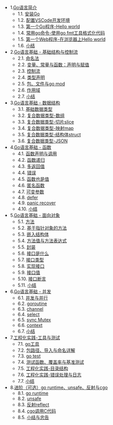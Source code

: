 * 1.[Go语言简介](01.0_zh-cn.md)
    - 1.1. [安装Go](01.1_zh-cn.md)
    - 1.2. [配置VSCode开发环境](01.2_zh-cn.md)
    - 1.3. [第一个Go程序-Hello world](01.3_zh-cn.md)
    - 1.4. [常用go命令-使用go fmt工具格式化代码](01.4_zh-cn.md)
    - 1.5. [第一个Web程序-在浏览器上Hello world](01.5_zh-cn.md)
    - 1.6. [小结](01.5_zh-cn.md)
* 2.[Go语言基础 - 基础结构与控制流](02.0_zh-cn.md)
    - 2.1. [命名法](02.1_zh-cn.md)
    - 2.2. [变量、常量与函数：声明与赋值](02.2_zh-cn.md)
    - 2.3. [控制流](02.3_zh-cn.md)
    - 2.4. [类型声明](02.4_zh-cn.md)
    - 2.5. [包、文件与go mod](02.5_zh-cn.md)
    - 2.6. [作用域](02.6_zh-cn.md)
    - 2.7. [小结](02.7_zh-cn.md)
* 3.[Go语言基础 - 数据结构](03.0_zh-cn.md)
    - 3.1. [基础数据类型](03.1_zh-cn.md)
    - 3.2. [复合数据类型-数组](03.2_zh-cn.md)
    - 3.3. [复合数据类型-切片slice](03.3_zh-cn.md)
    - 3.4. [复合数据类型-映射map](03.4_zh-cn.md)
    - 3.5. [复合数据类型-结构体struct](03.5_zh-cn.md)
    - 3.6. [复合数据类型-JSON](03.6_zh-cn.md)
* 4.[Go语言基础 - 函数](04.0_zh-cn.md)
    - 4.1. [函数声明与调用](04.1_zh-cn.md)
    - 4.2. [函数递归](04.2_zh-cn.md)
    - 4.3. [多返回值](04.3_zh-cn.md)
    - 4.4. [错误](04.4_zh-cn.md)
    - 4.5. [函数也是值](04.5_zh-cn.md)
    - 4.6. [匿名函数](04.6_zh-cn.md)
    - 4.7. [可变参数](04.7_zh-cn.md)
    - 4.8. [defer](04.8_zh-cn.md)
    - 4.9. [panic recover](04.9_zh-cn.md)
    - 4.10. [小结](04.10_zh-cn.md)
* 5.[Go语言基础 - 面向对象](05.0_zh-cn.md)
    - 5.1. [方法](05.1_zh-cn.md)
    - 5.2. [基于指针对象的方法](05.2_zh-cn.md)
    - 5.3. [嵌入结构体](05.3_zh-cn.md)
    - 5.4. [方法值与方法表达式](05.4_zh-cn.md)
    - 5.5. [封装](05.5_zh-cn.md)
    - 5.6. [接口是什么](05.6_zh-cn.md)
    - 5.7. [接口类型](05.7_zh-cn.md)
    - 5.8. [实现接口](05.8_zh-cn.md)
    - 5.9. [接口值](05.9_zh-cn.md)
    - 5.10. [接口断言](05.10_zh-cn.md)
    - 5.11. [小结](05.11_zh-cn.md)
* 6.[Go语言基础 - 并发](06.0_zh-cn.md)
    - 6.1. [并发与并行](06.1_zh-cn.md)
    - 6.2. [goroutine](06.2_zh-cn.md)
    - 6.3. [channel](06.3_zh-cn.md)
    - 6.4. [select](06.4_zh-cn.md)
    - 6.5. [sync Mutex](06.5_zh-cn.md)
    - 6.6. [context](06.6_zh-cn.md)
    - 6.7. [小结](06.7_zh-cn.md)
* 7.[工程化实践-工具与测试](07.0_zh-cn.md)
    - 7.1. [go工具](07.1_zh-cn.md)
    - 7.2. [包路径、导入与命名详解](07.2_zh-cn.md)
    - 7.3. [go test](07.3_zh-cn.md)
    - 7.4. [测试函数、覆盖率与基准测试](07.4_zh-cn.md)
    - 7.5. [工程化实践-目录结构](07.5_zh-cn.md)
    - 7.6. [工程化实践-错误处理与日志](07.6_zh-cn.md)
    - 7.7. [小结](07.7_zh-cn.md)
* 8.[进阶（可选）go runtime、unsafe、反射与cgo](08.0_zh-cn.md)
    - 8.1. [go runtime](08.1_zh-cn.md)
    - 8.2. [unsafe](08.2_zh-cn.md)
    - 8.3. [反射reflect](08.3_zh-cn.md)
    - 8.4. [cgo调用C代码](08.4_zh-cn.md)
    - 8.5. [小结与忠告](08.5_zh-cn.md)